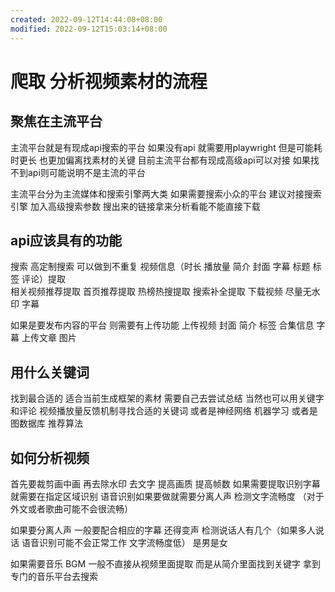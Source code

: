```yaml
---
created: 2022-09-12T14:44:08+08:00
modified: 2022-09-12T15:03:14+08:00
---
```


# 爬取 分析视频素材的流程

## 聚焦在主流平台

主流平台就是有现成api搜索的平台
如果没有api 就需要用playwright 但是可能耗时更长 也更加偏离找素材的关键 目前主流平台都有现成高级api可以对接 如果找不到api则可能说明不是主流的平台

主流平台分为主流媒体和搜索引擎两大类 如果需要搜索小众的平台 建议对接搜索引擎 加入高级搜索参数 搜出来的链接拿来分析看能不能直接下载 

## api应该具有的功能

搜索 高定制搜索 可以做到不重复
视频信息（时长 播放量 简介 封面 字幕 标题 标签 评论）提取  
相关视频推荐提取 首页推荐提取
热榜热搜提取 搜索补全提取
下载视频 尽量无水印 字幕

如果是要发布内容的平台 则需要有上传功能
上传视频 封面 简介 标签 合集信息 字幕
上传文章 图片

## 用什么关键词

找到最合适的 适合当前生成框架的素材 需要自己去尝试总结
当然也可以用关键字和评论 视频播放量反馈机制寻找合适的关键词 或者是神经网络 机器学习 或者是图数据库 推荐算法

## 如何分析视频

首先要裁剪画中画 再去除水印 去文字 提高画质 提高帧数 如果需要提取识别字幕就需要在指定区域识别 语音识别如果要做就需要分离人声 检测文字流畅度 （对于外文或者歌曲可能不会很流畅）

如果要分离人声 一般要配合相应的字幕 还得变声 检测说话人有几个（如果多人说话  语音识别可能不会正常工作 文字流畅度低） 是男是女

如果需要音乐 BGM 一般不直接从视频里面提取 而是从简介里面找到关键字 拿到专门的音乐平台去搜索
